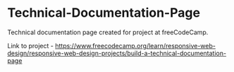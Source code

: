 # Technical-Documentation-Page
 
Technical documentation page created for project at freeCodeCamp.

Link to project - https://www.freecodecamp.org/learn/responsive-web-design/responsive-web-design-projects/build-a-technical-documentation-page
